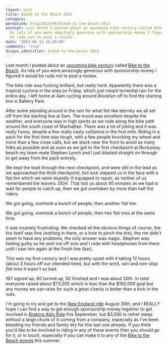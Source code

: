 ```yaml
---
layout: post
title: Biked to the Beach 2013
category: 
permalink: blog/2013/06/biked-to-the-beach-2013
excerpt: Last month I posted about an upcoming bike century called Bike to the Beach.
  As lots of you were amazingly generous with sponsorship money I figured it would
  be rude not to post a review.
date: '2013-06-12 14:28:00'
comments: 'true'
disqus_identifier: biked-to-the-beach-2013
---
```


Last month I posted about an [upcoming bike century](/blog/2013/05/bike-to-the-beach-2013) called [Bike to the Beach](http://www.biketothebeach.org/). As lots of you were amazingly generous with sponsorship money I figured it would be rude not to post a review.

The bike ride was fucking brilliant, but really hard. Apparently there was a tropical cyclone in the area on Friday, which just meant torrential rain for the entire day. I left home at 4am cycling around Brooklyn off to find the starting line in Battery Park.

After some standing around in the rain for what felt like eternity we all set off from the starting line at 5am. The mood was excellent despite the weather, and everyone was in high spirits as we rode along the bike path around the south coast of Manhattan. There was a lot of joking and it was really funny, despite a few really nasty collisions in the first mile. Riding in a pack for the first time was tough, with a few people knocking my wheel and more than a few close calls, but we stuck near the front to avoid as many folks as possible and as soon as we got to the first checkpoint at Rockaway beach my team-mate Stephen Lynch and I just blasted straight on through to get away from the pack entirely.

We kept the lead through the next checkpoint, and were still in the lead as we approached the third checkpoint, but luck slapped us in the face with a flat tire which we were stupidly ill equipped to repair, as neither of us remembered tire leavers. DOH. That lost us about 40 minutes as we had to wait for people to catch up, then we got overtaken by more than half the riders.

We got going, overtook a bunch of people, then another flat tire.

We got going, overtook a bunch of people, then two flat tires at the same time.

It was insanely frustrating. We checked all the obvious things of course, the tire itself was fine (nothing in there, or a hole to pinch the tire), the rim didn't seem to have any problems, the only answer was magic. Stephen was feeling guilty so he sent me off solo and I rode with headphones from there until I saw him again at the finish line (bar).

This was my first century and I was pretty upset with it taking 12 hours (about 3 hours off our intended time), but with the wind, rain and _non-stop flat tires_ it wasn't so bad.

167 signed up, 60 turned up, 50 finished and I was about 20th. In total everyone raised about $73,000 which is less than the $150,000 goal but any money we can raise for such a great charity is better than a kick in the nuts.

I'm going to try and get to the [New England ride](http://biketothebeach.kintera.org/faf/home/default.asp?ievent=1061638) August 30th, and I REALLY hope I can find a way to get enough sponsorship money together to get involved in [Braking Aids Ride](http://brakingaidsride.org) this September, but $3,500 is rather steep without a large chunk of it coming from a company, especially as I've been bleeding my friends and family dry for this last one already. If you think you'd like to be involved in riding in any of these events then you should go for it, or in touch, especially if you can make it to any of the [Bike to the Beach events](http://www.biketothebeach.org/site/c.duIVJdNXKkL2G/b.8515825/k.BE45/Home.htm?sid=381865150) this summer.